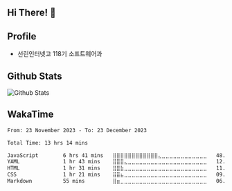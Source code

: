 ## Hi There! 👋

## Profile

-   선린인터넷고 118기 소프트웨어과

## Github Stats

![Github Stats](https://github-readme-stats.vercel.app/api/top-langs/?username=NY0510&theme=tokyonight&hide_border=true&layout=compact)

## WakaTime

<!--START_SECTION:waka-->

```txt
From: 23 November 2023 - To: 23 December 2023

Total Time: 13 hrs 14 mins

JavaScript        6 hrs 41 mins   ⣿⣿⣿⣿⣿⣿⣿⣿⣿⣿⣿⣿⣄⣀⣀⣀⣀⣀⣀⣀⣀⣀⣀⣀⣀   48.84 %
YAML              1 hr 43 mins    ⣿⣿⣿⣄⣀⣀⣀⣀⣀⣀⣀⣀⣀⣀⣀⣀⣀⣀⣀⣀⣀⣀⣀⣀⣀   12.58 %
HTML              1 hr 31 mins    ⣿⣿⣷⣀⣀⣀⣀⣀⣀⣀⣀⣀⣀⣀⣀⣀⣀⣀⣀⣀⣀⣀⣀⣀⣀   11.18 %
CSS               1 hr 21 mins    ⣿⣿⣦⣀⣀⣀⣀⣀⣀⣀⣀⣀⣀⣀⣀⣀⣀⣀⣀⣀⣀⣀⣀⣀⣀   09.93 %
Markdown          55 mins         ⣿⣶⣀⣀⣀⣀⣀⣀⣀⣀⣀⣀⣀⣀⣀⣀⣀⣀⣀⣀⣀⣀⣀⣀⣀   06.74 %
```

<!--END_SECTION:waka-->
